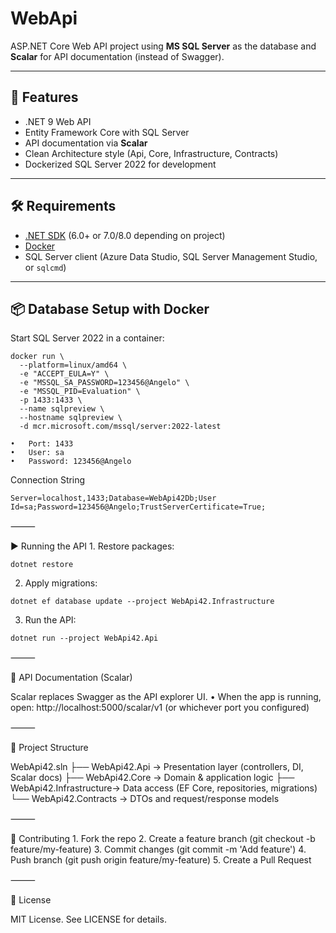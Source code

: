 # WebApi

ASP.NET Core Web API project using **MS SQL Server** as the database and **Scalar** for API documentation (instead of Swagger).

---

## 🚀 Features
- .NET 9 Web API
- Entity Framework Core with SQL Server
- API documentation via **Scalar**
- Clean Architecture style (Api, Core, Infrastructure, Contracts)
- Dockerized SQL Server 2022 for development

---

## 🛠️ Requirements
- [.NET SDK](https://dotnet.microsoft.com/download) (6.0+ or 7.0/8.0 depending on project)
- [Docker](https://www.docker.com/get-started)
- SQL Server client (Azure Data Studio, SQL Server Management Studio, or `sqlcmd`)

---

## 📦 Database Setup with Docker

Start SQL Server 2022 in a container:


```
docker run \
  --platform=linux/amd64 \
  -e "ACCEPT_EULA=Y" \
  -e "MSSQL_SA_PASSWORD=123456@Angelo" \
  -e "MSSQL_PID=Evaluation" \
  -p 1433:1433 \
  --name sqlpreview \
  --hostname sqlpreview \
  -d mcr.microsoft.com/mssql/server:2022-latest
```
```
•	Port: 1433
•	User: sa
•	Password: 123456@Angelo
```
Connection String
```
Server=localhost,1433;Database=WebApi42Db;User Id=sa;Password=123456@Angelo;TrustServerCertificate=True;
```

⸻

▶️ Running the API
	1.	Restore packages:
```
dotnet restore
```

2.	Apply migrations:
```
dotnet ef database update --project WebApi42.Infrastructure
```

3.	Run the API:
```
dotnet run --project WebApi42.Api
```


⸻

📑 API Documentation (Scalar)

Scalar replaces Swagger as the API explorer UI.
	•	When the app is running, open:
http://localhost:5000/scalar/v1 (or whichever port you configured)

⸻

📂 Project Structure

WebApi42.sln
 ├── WebApi42.Api           → Presentation layer (controllers, DI, Scalar docs)
 ├── WebApi42.Core          → Domain & application logic
 ├── WebApi42.Infrastructure→ Data access (EF Core, repositories, migrations)
 └── WebApi42.Contracts     → DTOs and request/response models


⸻

🤝 Contributing
	1.	Fork the repo
	2.	Create a feature branch (git checkout -b feature/my-feature)
	3.	Commit changes (git commit -m 'Add feature')
	4.	Push branch (git push origin feature/my-feature)
	5.	Create a Pull Request

⸻

📜 License

MIT License. See LICENSE for details.

